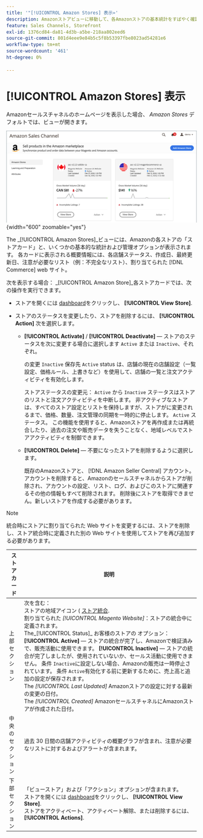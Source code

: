 ```yaml
---
title: '"[!UICONTROL Amazon Stores] 表示»'
description: Amazonストアビューに移動して、各Amazonストアの基本統計をすばやく確認し、管理オプションにアクセスします。
feature: Sales Channels, Storefront
exl-id: 1376cd84-da81-4d3b-a5be-218aa802eed6
source-git-commit: 801d4eee9e84b5c5f8b53397fbe8023ad54281e6
workflow-type: tm+mt
source-wordcount: '461'
ht-degree: 0%

---
```


# [!UICONTROL Amazon Stores] 表示

Amazonセールスチャネルのホームページを表示した場合、 _Amazon Stores_ デフォルトでは、ビューが開きます。

![Amazonストア表示](assets/amazon-sales-channel-home-tabs.png){width="600" zoomable="yes"}

The _[!UICONTROL Amazon Stores]_ビューには、Amazonの各ストアの「ストアカード」と、いくつかの基本的な統計および管理オプションが表示されます。 各カードに表示される概要情報には、各店舗ステータス、作成日、最終更新日、注意が必要なリスト（例：不完全なリスト）、割り当てられた [!DNL Commerce] web サイト。

次を表示する場合： _[!UICONTROL Amazon Store]_各ストアカードでは、次の操作を実行できます。

- ストアを開くには [dashboard](./amazon-store-dashboard.md)をクリックし、 **[!UICONTROL View Store]**.

- ストアのステータスを変更したり、ストアを削除するには、 **[!UICONTROL Action]** 次を選択します。

   - **[!UICONTROL Activate]** / **[!UICONTROL Deactivate]**  — ストアのステータスを次に変更する場合に選択します `Active` または `Inactive`、それぞれ。

     の変更 `Inactive` 保存先 `Active` status は、店舗の現在の店舗設定（一覧設定、価格ルール、上書きなど）を使用して、店舗の一覧と注文アクティビティを有効化します。

     ストアステータスの変更元： `Active` から `Inactive` ステータスはストアのリストと注文アクティビティを中断します。 非アクティブなストアは、すべてのストア設定とリストを保持しますが、ストアがに変更されるまで、価格、数量、注文管理の同期を一時的に停止します。 `Active` ステータス。 この機能を使用すると、Amazonストアを再作成または再統合したり、過去の注文や販売データを失うことなく、地域レベルでストアアクティビティを制御できます。

   - **[!UICONTROL Delete]**  — 不要になったストアを削除するように選択します。

     既存のAmazonストアと、 [!DNL Amazon Seller Central] アカウント。 アカウントを削除すると、Amazonのセールスチャネルからストアが削除され、アカウントの設定、リスト、ログ、およびこのストアに関連するその他の情報もすべて削除されます。 削除後にストアを取得できません。新しいストアを作成する必要があります。

>[!NOTE]
>統合時にストアに割り当てられた Web サイトを変更するには、ストアを削除し、ストア統合時に定義された別の Web サイトを使用してストアを再び追加する必要があります。

| ストアカード | 説明 |
|----------------|-----------------------------------------------------------------------------------------------------------------------------------------------------------------------------------------------------------------------------------------------------------------------------------------------------------------------------------------------------------------------------------------------------------------------------------------------------------------------------------------------------------------------------------------------------------------------------------------------------------------------------------------------------------------------------------------------------------------------------------------------------------------------------------------------------------------------|
| 上部セクション | 次を含む： <br>ストアの地域アイコン ( [ストア統合](./store-integration.md).<br> 割り当てられた _[!UICONTROL Magento Website]_：ストアの統合中に定義されます。<br>The_[!UICONTROL Status]_ お客様のストアの オプション： **[!UICONTROL Active]**  — ストアの統合が完了し、Amazonで検証済みで、販売活動に使用できます。 **[!UICONTROL Inactive]**  — ストアの統合が完了しましたが、使用されていないか、セールス活動に使用できません。 条件 `Inactive`に設定しない場合、Amazonの販売は一時停止されています。 条件 `Active`有効化する前に更新するために、売上高と追加の設定が保存されます。<br>The *[!UICONTROL Last Updated]* Amazonストアの設定に対する最新の変更の日付。<br>The *[!UICONTROL Created]* AmazonセールスチャネルにAmazonストアが作成された日付。 |
| 中央のセクション | 過去 30 日間の店舗アクティビティの概要グラフが含まれ、注意が必要なリストに対するおよびアラートが含まれます。 |
| 下部セクション | 「ビューストア」および「アクション」オプションが含まれます。<br>ストアを開くには [dashboard](./amazon-store-dashboard.md)をクリックし、 **[!UICONTROL View Store]**.<br>ストアをアクティベート、アクティベート解除、または削除するには、 **[!UICONTROL Actions]**. |
